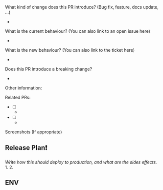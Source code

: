 What kind of change does this PR introduce? (Bug fix, feature, docs update, ...)

* 

What is the current behaviour? (You can also link to an open issue here)

* 

What is the new behaviour? (You can also link to the ticket here)

* 

Does this PR introduce a breaking change?

* 

Other information:

Related PRs:

- [ ] -
- [ ] -


Screenshots (If appropriate)

## Release Plan❗️
_Write how this should deploy to production, and what are the sides effects._ 
1. 
2.

## ENV
```yaml

```